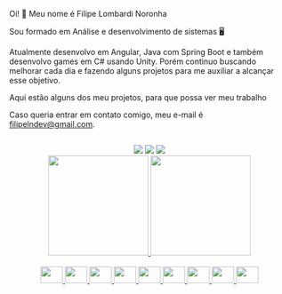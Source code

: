  Oi! 👋
 Meu nome é Filipe Lombardi Noronha

Sou formado em Análise e desenvolvimento de sistemas 🖥️

Atualmente desenvolvo em  Angular, Java com Spring Boot e também desenvolvo games em C# usando Unity.
Porém continuo buscando melhorar cada dia e fazendo alguns projetos para me auxiliar a 
alcançar esse objetivo.

Aqui estão alguns dos meu projetos, para que possa ver meu trabalho

Caso queria entrar em contato comigo, meu e-mail é filipelndev@gmail.com.
##
<div align="center"> 
  <a href="https://www.instagram.com/filipelnoronha_87" target="_blank"><img src="https://img.shields.io/badge/-Instagram-%23E4405F?style=for-the-badge&logo=instagram&logoColor=white" target="_blank"></a>
  <a href = "mailto:filipelndev@gmail.com"><img src="https://img.shields.io/badge/-Gmail-%23333?style=for-the-badge&logo=gmail&logoColor=white" target="_blank"></a>
  <a href="https://www.linkedin.com/in/filipe-lombardi-noronha-8a8125225" target="_blank"><img src="https://img.shields.io/badge/-LinkedIn-%230077B5?style=for-the-badge&logo=linkedin&logoColor=white" target="_blank"></a> 
 </div>

<div align="center">
  <a href="https://github.com/filipelndev">
  <img height="180em" href="" src="https://github-readme-stats.vercel.app/api?username=filipelndev&show_icons=true&theme=tokyonight&include_all_commits=true&count_private=true"/>
  <img height="180em" src="https://github-readme-stats.vercel.app/api/top-langs/?username=filipelndev&layout=compact&langs_count=7&theme=tokyonight"/>
  <br>
</div>
<div style="display: inline_block" align="center"><br>
  <img width="40" height="30" src="https://cdn.jsdelivr.net/gh/devicons/devicon/icons/bootstrap/bootstrap-original.svg" />
  <img width="40" height="30" src="https://cdn.jsdelivr.net/gh/devicons/devicon/icons/angularjs/angularjs-original.svg" />
  <img width="40" height="30" src="https://cdn.jsdelivr.net/gh/devicons/devicon/icons/css3/css3-original.svg" />
  <img width="40" height="30" src="https://cdn.jsdelivr.net/gh/devicons/devicon/icons/html5/html5-original.svg" />
  <img width="40" height="30" src="https://cdn.jsdelivr.net/gh/devicons/devicon/icons/java/java-original.svg" />
  <img width="40" height="30" src="https://cdn.jsdelivr.net/gh/devicons/devicon/icons/javascript/javascript-original.svg" />
  <img width="40" height="30" src="https://cdn.jsdelivr.net/gh/devicons/devicon/icons/mysql/mysql-original-wordmark.svg" />
  <img width="40" height="30" src="https://cdn.jsdelivr.net/gh/devicons/devicon/icons/postgresql/postgresql-original-wordmark.svg" />
  <img width="40" height="30" src="https://cdn.jsdelivr.net/gh/devicons/devicon/icons/spring/spring-original-wordmark.svg" />

</div>

##
